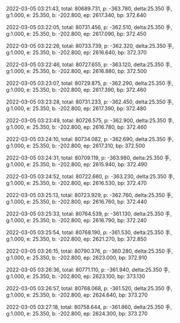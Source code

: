 2022-03-05 03:21:43, total: 80689.731, p: -363.780, delta:25.350 手, g:1.000, e: 25.350, b: -202.800, ep: 2617.340, bp: 372.640

2022-03-05 03:22:05, total: 80731.456, p: -362.510, delta:25.350 手, g:1.000, e: 25.350, b: -202.800, ep: 2617.090, bp: 372.450

2022-03-05 03:22:26, total: 80733.739, p: -362.320, delta:25.350 手, g:1.000, e: 25.350, b: -202.800, ep: 2616.640, bp: 372.370

2022-03-05 03:22:46, total: 80727.655, p: -363.120, delta:25.350 手, g:1.000, e: 25.350, b: -202.800, ep: 2616.880, bp: 372.500

2022-03-05 03:23:07, total: 80729.875, p: -362.290, delta:25.350 手, g:1.000, e: 25.350, b: -202.800, ep: 2617.390, bp: 372.460

2022-03-05 03:23:28, total: 80731.233, p: -362.450, delta:25.350 手, g:1.000, e: 25.350, b: -202.800, ep: 2617.390, bp: 372.480

2022-03-05 03:23:49, total: 80726.575, p: -362.900, delta:25.350 手, g:1.000, e: 25.350, b: -202.800, ep: 2616.780, bp: 372.460

2022-03-05 03:24:10, total: 80734.082, p: -362.690, delta:25.350 手, g:1.000, e: 25.350, b: -202.800, ep: 2617.310, bp: 372.500

2022-03-05 03:24:31, total: 80709.119, p: -363.980, delta:25.350 手, g:1.000, e: 25.350, b: -202.800, ep: 2615.940, bp: 372.490

2022-03-05 03:24:52, total: 80722.660, p: -363.230, delta:25.350 手, g:1.000, e: 25.350, b: -202.800, ep: 2616.530, bp: 372.470

2022-03-05 03:25:13, total: 80723.929, p: -362.760, delta:25.350 手, g:1.000, e: 25.350, b: -202.800, ep: 2616.760, bp: 372.440

2022-03-05 03:25:33, total: 80764.539, p: -361.130, delta:25.350 手, g:1.000, e: 25.350, b: -202.800, ep: 2616.790, bp: 372.240

2022-03-05 03:25:54, total: 80768.190, p: -361.530, delta:25.350 手, g:1.000, e: 25.350, b: -202.800, ep: 2621.270, bp: 372.850

2022-03-05 03:26:15, total: 80790.376, p: -360.280, delta:25.350 手, g:1.000, e: 25.350, b: -202.800, ep: 2623.000, bp: 372.910

2022-03-05 03:26:36, total: 80771.110, p: -361.940, delta:25.350 手, g:1.000, e: 25.350, b: -202.800, ep: 2623.100, bp: 373.130

2022-03-05 03:26:57, total: 80768.068, p: -361.520, delta:25.350 手, g:1.000, e: 25.350, b: -202.800, ep: 2624.640, bp: 373.270

2022-03-05 03:27:18, total: 80758.644, p: -361.860, delta:25.350 手, g:1.000, e: 25.350, b: -202.800, ep: 2624.300, bp: 373.270